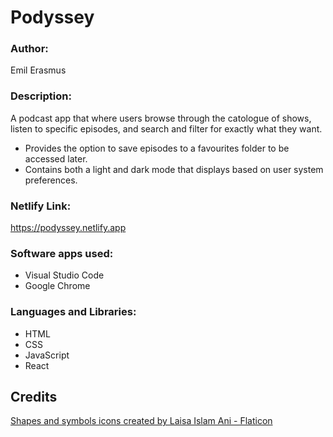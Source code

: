 # Podyssey

### Author:
Emil Erasmus

### Description:
A podcast app that where users browse through the catologue of shows, listen to specific episodes, and search and filter for exactly what they want.
- Provides the option to save episodes to a favourites folder to be accessed later.
- Contains both a light and dark mode that displays based on user system preferences.

### Netlify Link:
https://podyssey.netlify.app

### Software apps used: 
- Visual Studio Code 
- Google Chrome

### Languages and Libraries:
- HTML
- CSS
- JavaScript
- React

## Credits
<a href="https://www.flaticon.com/free-icons/shapes-and-symbols" title="shapes and symbols icons">Shapes and symbols icons created by Laisa Islam Ani - Flaticon</a>
